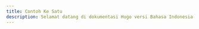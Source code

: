```yaml
---
title: Contoh Ke Satu
description: Selamat datang di dokumentasi Hugo versi Bahasa Indonesia.
---
```

